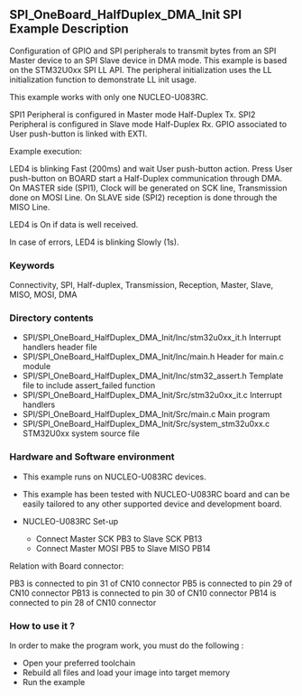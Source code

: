 ## <b>SPI_OneBoard_HalfDuplex_DMA_Init SPI Example Description</b>

Configuration of GPIO and SPI peripherals to transmit 
bytes from an SPI Master device to an SPI Slave device in DMA mode. This example
is based on the STM32U0xx SPI LL API. The peripheral initialization uses the 
LL initialization function to demonstrate LL init usage.

This example works with only one NUCLEO-U083RC.

SPI1 Peripheral is configured in Master mode Half-Duplex Tx.
SPI2 Peripheral is configured in Slave mode Half-Duplex Rx.
GPIO associated to User push-button is linked with EXTI. 

Example execution:

LED4 is blinking Fast (200ms) and wait User push-button action.
Press User push-button on BOARD start a Half-Duplex communication through DMA.
On MASTER side (SPI1), Clock will be generated on SCK line, Transmission done on MOSI Line.
On SLAVE side (SPI2) reception is done through the MISO Line.

LED4 is On if data is well received.

In case of errors, LED4 is blinking Slowly (1s).

### <b>Keywords</b>

Connectivity, SPI, Half-duplex, Transmission, Reception, Master, Slave, MISO, MOSI, DMA

### <b>Directory contents</b>

  - SPI/SPI_OneBoard_HalfDuplex_DMA_Init/Inc/stm32u0xx_it.h          Interrupt handlers header file
  - SPI/SPI_OneBoard_HalfDuplex_DMA_Init/Inc/main.h                  Header for main.c module
  - SPI/SPI_OneBoard_HalfDuplex_DMA_Init/Inc/stm32_assert.h          Template file to include assert_failed function
  - SPI/SPI_OneBoard_HalfDuplex_DMA_Init/Src/stm32u0xx_it.c          Interrupt handlers
  - SPI/SPI_OneBoard_HalfDuplex_DMA_Init/Src/main.c                  Main program
  - SPI/SPI_OneBoard_HalfDuplex_DMA_Init/Src/system_stm32u0xx.c      STM32U0xx system source file

### <b>Hardware and Software environment</b>

  - This example runs on NUCLEO-U083RC devices.

  - This example has been tested with NUCLEO-U083RC board and can be
    easily tailored to any other supported device and development board.

  - NUCLEO-U083RC Set-up
    - Connect Master SCK  PB3 to Slave SCK  PB13
    - Connect Master MOSI PB5 to Slave MISO PB14

Relation with Board connector:

  PB3 is connected to pin 31 of CN10 connector
  PB5 is connected to pin 29 of CN10 connector
  PB13 is connected to pin 30 of CN10 connector
  PB14 is connected to pin 28 of CN10 connector

### <b>How to use it ?</b> 

In order to make the program work, you must do the following :

 - Open your preferred toolchain
 - Rebuild all files and load your image into target memory
 - Run the example


